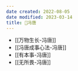 ```yaml
---
date created: 2022-08-05
date modified: 2023-03-14
title: 🧑冯唐
---
```


- [[万物生长-冯唐]]
- [[冯唐成事心法-冯唐]]
- [[有本事-冯唐]]
- [[无所畏-冯唐]]
